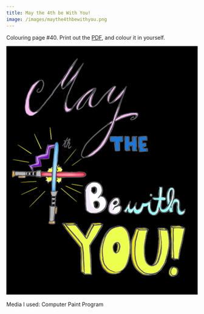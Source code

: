 ```yaml
---
title: May the 4th be With You!
image: /images/maythe4thbewithyou.png
---
```

Colouring page #40. Print out the [PDF], and colour it in yourself.

![png]

Media I used: Computer Paint Program

[png]: /images/maythe4thbewithyou.png
[PDF]: /images/maythe4thbewithyou.pdf
